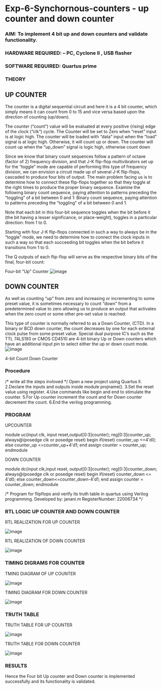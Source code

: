 # Exp-6-Synchornous-counters - up counter and down counter 
### AIM: To implement 4 bit up and down counters and validate  functionality.
### HARDWARE REQUIRED:  – PC, Cyclone II , USB flasher
### SOFTWARE REQUIRED:   Quartus prime
### THEORY 

## UP COUNTER 
The counter is a digital sequential circuit and here it is a 4 bit counter, which simply means it can count from 0 to 15 and vice versa based upon the direction of counting (up/down). 

The counter (“count“) value will be evaluated at every positive (rising) edge of the clock (“clk“) cycle.
The Counter will be set to Zero when “reset” input is at logic high.
The counter will be loaded with “data” input when the “load” signal is at logic high. Otherwise, it will count up or down.
The counter will count up when the “up_down” signal is logic high, otherwise count down

Since we know that binary count sequences follow a pattern of octave (factor of 2) frequency division, and that J-K flip-flop multivibrators set up for the “toggle” mode are capable of performing this type of frequency division, we can envision a circuit made up of several J-K flip-flops, cascaded to produce four bits of output.
The main problem facing us is to determine how to connect these flip-flops together so that they toggle at the right times to produce the proper binary sequence.
Examine the following binary count sequence, paying attention to patterns preceding the “toggling” of a bit between 0 and 1:
Binary count sequence, paying attention to patterns preceding the “toggling” of a bit between 0 and 1.

Note that each bit in this four-bit sequence toggles when the bit before it (the bit having a lesser significance, or place-weight), toggles in a particular direction: from 1 to 0.



 
 

Starting with four J-K flip-flops connected in such a way to always be in the “toggle” mode, we need to determine how to connect the clock inputs in such a way so that each succeeding bit toggles when the bit before it transitions from 1 to 0.

The Q outputs of each flip-flop will serve as the respective binary bits of the final, four-bit count:

 
 

Four-bit “Up” Counter
![image](https://user-images.githubusercontent.com/36288975/169644758-b2f4339d-9532-40c5-af40-8f4f8c942e2c.png)



## DOWN COUNTER 

As well as counting “up” from zero and increasing or incrementing to some preset value, it is sometimes necessary to count “down” from a predetermined value to zero allowing us to produce an output that activates when the zero count or some other pre-set value is reached.

This type of counter is normally referred to as a Down Counter, (CTD). In a binary or BCD down counter, the count decreases by one for each external clock pulse from some preset value. Special dual purpose IC’s such as the TTL 74LS193 or CMOS CD4510 are 4-bit binary Up or Down counters which have an additional input pin to select either the up or down count mode.
![image](https://user-images.githubusercontent.com/36288975/169644844-1a14e123-7228-4ed8-81a9-eb937dff4ac8.png)


4-bit Count Down Counter
### Procedure
/* write all the steps invloved */
Open a new project using Quartus II. 
2.Declare the inputs and outputs inside module projname().
3.Set the reset value using register. 
4.Use commands like begin and end to stimulate the counter. 
5.For Up counter increment the count and for Down counter decrement the count.
6.End the verilog programming.



### PROGRAM 

UPCOUNTER

module uc(input clk, input reset,output[0:3]counter);
reg[0:3]counter_up;
always@(posedge clk or posedge reset)
begin
if(reset)
counter_up <=4'd0;
else
counter_up <=counter_up+4'd1;
end
assign counter = counter_up;
endmodule

DOWN COUNTER

module dc(input clk,input reset, output[0:3]counter);
reg[0:3]counter_down;
always@(posedge clk or posedge reset)
begin
if(reset)
counter_down <= 4'd0;
else
counter_down<=counter_down-4'd1;
end
assign counter = counter_down;
endmodule


/*
Program for flipflops  and verify its truth table in quartus using Verilog programming.
Developed by: janani.m
RegisterNumber:  22006734
*/






### RTL LOGIC UP COUNTER AND DOWN COUNTER  

RTL REALIZATION FOR UP COUNTER

![image](https://user-images.githubusercontent.com/119432417/215233969-15efd55d-0cce-4b90-ae00-bc5385225112.png)

RTL REALIZATION OF DOWN COUNTER


![image](https://user-images.githubusercontent.com/119432417/215234003-803b8a52-95cb-4ca1-adb0-8cd98cb62f88.png)









### TIMING DIGRAMS FOR COUNTER  


TMING DIAGRAM OF UP COUNTER


![image](https://user-images.githubusercontent.com/119432417/215234170-05619bf5-bd3a-47da-a5ca-197c00a8c6a4.png)

TIMING DIAGRAM FOR DOWN COUNTER


![image](https://user-images.githubusercontent.com/119432417/215234479-47cdb45a-ec32-4f50-b207-ed1b9c5c8231.png)






### TRUTH TABLE 

TRUTH TABLE FOR UP COUNTER

![image](https://user-images.githubusercontent.com/119432417/215234274-8dc8424e-41e8-41a5-aa48-32d3b2c38e01.png)

TRUTH TABLE FOR DOWN COUNTER

![image](https://user-images.githubusercontent.com/119432417/215234347-4864aee8-eed1-4a8e-bfa9-b0e0d6b44249.png)







### RESULTS 
Hence the Four bit Up counter and Down counter is implemented successfully and its functionality is validated.
